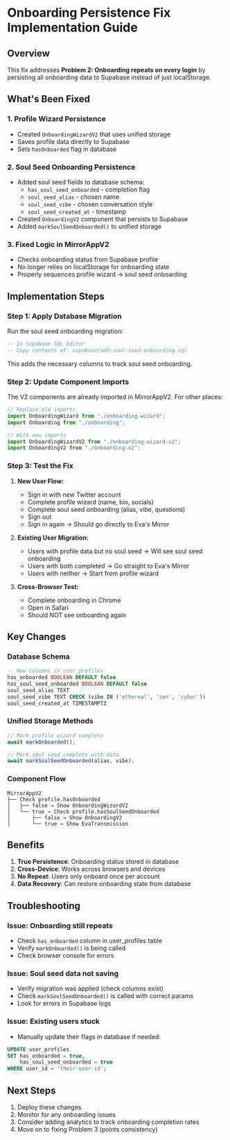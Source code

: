 # Onboarding Persistence Fix Implementation Guide

## Overview

This fix addresses **Problem 2: Onboarding repeats on every login** by persisting all onboarding data to Supabase instead of just localStorage.

## What's Been Fixed

### 1. Profile Wizard Persistence
- Created `OnboardingWizardV2` that uses unified storage
- Saves profile data directly to Supabase
- Sets `hasOnboarded` flag in database

### 2. Soul Seed Onboarding Persistence  
- Added soul seed fields to database schema:
  - `has_soul_seed_onboarded` - completion flag
  - `soul_seed_alias` - chosen name
  - `soul_seed_vibe` - chosen conversation style
  - `soul_seed_created_at` - timestamp
- Created `OnboardingV2` component that persists to Supabase
- Added `markSoulSeedOnboarded()` to unified storage

### 3. Fixed Logic in MirrorAppV2
- Checks onboarding status from Supabase profile
- No longer relies on localStorage for onboarding state
- Properly sequences profile wizard → soul seed onboarding

## Implementation Steps

### Step 1: Apply Database Migration

Run the soul seed onboarding migration:

```sql
-- In Supabase SQL Editor
-- Copy contents of: supabase/add-soul-seed-onboarding.sql
```

This adds the necessary columns to track soul seed onboarding.

### Step 2: Update Component Imports

The V2 components are already imported in MirrorAppV2. For other places:

```typescript
// Replace old imports
import OnboardingWizard from "./onboarding-wizard";
import Onboarding from "./onboarding";

// With new imports  
import OnboardingWizardV2 from "./onboarding-wizard-v2";
import OnboardingV2 from "./onboarding-v2";
```

### Step 3: Test the Fix

1. **New User Flow:**
   - Sign in with new Twitter account
   - Complete profile wizard (name, bio, socials)
   - Complete soul seed onboarding (alias, vibe, questions)
   - Sign out
   - Sign in again → Should go directly to Eva's Mirror

2. **Existing User Migration:**
   - Users with profile data but no soul seed → Will see soul seed onboarding
   - Users with both completed → Go straight to Eva's Mirror
   - Users with neither → Start from profile wizard

3. **Cross-Browser Test:**
   - Complete onboarding in Chrome
   - Open in Safari
   - Should NOT see onboarding again

## Key Changes

### Database Schema
```sql
-- New columns in user_profiles
has_onboarded BOOLEAN DEFAULT false
has_soul_seed_onboarded BOOLEAN DEFAULT false  
soul_seed_alias TEXT
soul_seed_vibe TEXT CHECK (vibe IN ('ethereal', 'zen', 'cyber'))
soul_seed_created_at TIMESTAMPTZ
```

### Unified Storage Methods
```typescript
// Mark profile wizard complete
await markOnboarded();

// Mark soul seed complete with data
await markSoulSeedOnboarded(alias, vibe);
```

### Component Flow
```
MirrorAppV2
├── Check profile.hasOnboarded
│   ├── false → Show OnboardingWizardV2
│   └── true → Check profile.hasSoulSeedOnboarded
│       ├── false → Show OnboardingV2
│       └── true → Show EvaTransmission
```

## Benefits

1. **True Persistence**: Onboarding status stored in database
2. **Cross-Device**: Works across browsers and devices  
3. **No Repeat**: Users only onboard once per account
4. **Data Recovery**: Can restore onboarding state from database

## Troubleshooting

### Issue: Onboarding still repeats
- Check `has_onboarded` column in user_profiles table
- Verify `markOnboarded()` is being called
- Check browser console for errors

### Issue: Soul seed data not saving
- Verify migration was applied (check columns exist)
- Check `markSoulSeedOnboarded()` is called with correct params
- Look for errors in Supabase logs

### Issue: Existing users stuck
- Manually update their flags in database if needed:
```sql
UPDATE user_profiles 
SET has_onboarded = true,
    has_soul_seed_onboarded = true
WHERE user_id = 'their-user-id';
```

## Next Steps

1. Deploy these changes
2. Monitor for any onboarding issues
3. Consider adding analytics to track onboarding completion rates
4. Move on to fixing Problem 3 (points consistency)
